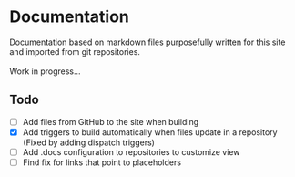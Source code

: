 # Documentation
Documentation based on markdown files purposefully written for this site and imported from git repositories.<br /><br />
Work in progress...
## Todo
- [ ] Add files from GitHub to the site when building
- [x] Add triggers to build automatically when files update in a repository (Fixed by adding dispatch triggers)
- [ ] Add .docs configuration to repositories to customize view
- [ ] Find fix for links that point to placeholders